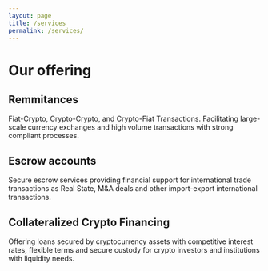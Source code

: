 ```yaml
---
layout: page
title: /services
permalink: /services/
---
```


# Our offering

## Remmitances

Fiat-Crypto, Crypto-Crypto, and Crypto-Fiat Transactions. Facilitating large-scale currency exchanges and high volume transactions with strong compliant processes.

## Escrow accounts

Secure escrow services providing financial support for international trade transactions as Real State, M&A deals and other import-export international transactions.

## Collateralized Crypto Financing

Offering loans secured by cryptocurrency assets with competitive interest rates, flexible terms and secure custody for crypto investors and institutions with liquidity needs.
